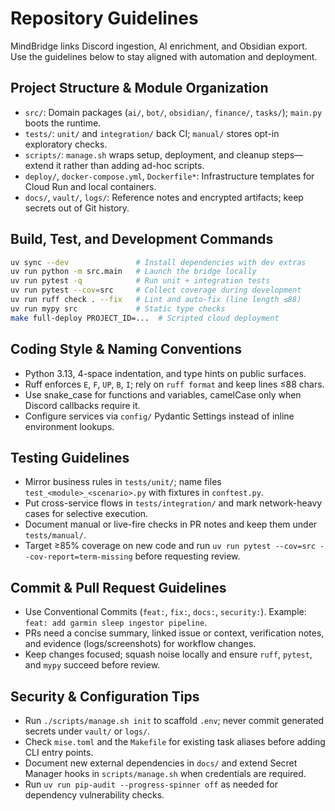 # Repository Guidelines

MindBridge links Discord ingestion, AI enrichment, and Obsidian export. Use the guidelines below to stay aligned with automation and deployment.

## Project Structure & Module Organization
- `src/`: Domain packages (`ai/`, `bot/`, `obsidian/`, `finance/`, `tasks/`); `main.py` boots the runtime.
- `tests/`: `unit/` and `integration/` back CI; `manual/` stores opt-in exploratory checks.
- `scripts/`: `manage.sh` wraps setup, deployment, and cleanup steps—extend it rather than adding ad-hoc scripts.
- `deploy/`, `docker-compose.yml`, `Dockerfile*`: Infrastructure templates for Cloud Run and local containers.
- `docs/`, `vault/`, `logs/`: Reference notes and encrypted artifacts; keep secrets out of Git history.

## Build, Test, and Development Commands
```bash
uv sync --dev               # Install dependencies with dev extras
uv run python -m src.main   # Launch the bridge locally
uv run pytest -q            # Run unit + integration tests
uv run pytest --cov=src     # Collect coverage during development
uv run ruff check . --fix   # Lint and auto-fix (line length ≤88)
uv run mypy src             # Static type checks
make full-deploy PROJECT_ID=...  # Scripted cloud deployment
```

## Coding Style & Naming Conventions
- Python 3.13, 4-space indentation, and type hints on public surfaces.
- Ruff enforces `E`, `F`, `UP`, `B`, `I`; rely on `ruff format` and keep lines ≤88 chars.
- Use snake_case for functions and variables, camelCase only when Discord callbacks require it.
- Configure services via `config/` Pydantic Settings instead of inline environment lookups.

## Testing Guidelines
- Mirror business rules in `tests/unit/`; name files `test_<module>_<scenario>.py` with fixtures in `conftest.py`.
- Put cross-service flows in `tests/integration/` and mark network-heavy cases for selective execution.
- Document manual or live-fire checks in PR notes and keep them under `tests/manual/`.
- Target ≥85% coverage on new code and run `uv run pytest --cov=src --cov-report=term-missing` before requesting review.

## Commit & Pull Request Guidelines
- Use Conventional Commits (`feat:`, `fix:`, `docs:`, `security:`). Example: `feat: add garmin sleep ingestor pipeline`.
- PRs need a concise summary, linked issue or context, verification notes, and evidence (logs/screenshots) for workflow changes.
- Keep changes focused; squash noise locally and ensure `ruff`, `pytest`, and `mypy` succeed before review.

## Security & Configuration Tips
- Run `./scripts/manage.sh init` to scaffold `.env`; never commit generated secrets under `vault/` or `logs/`.
- Check `mise.toml` and the `Makefile` for existing task aliases before adding CLI entry points.
- Document new external dependencies in `docs/` and extend Secret Manager hooks in `scripts/manage.sh` when credentials are required.
- Run `uv run pip-audit --progress-spinner off` as needed for dependency vulnerability checks.
